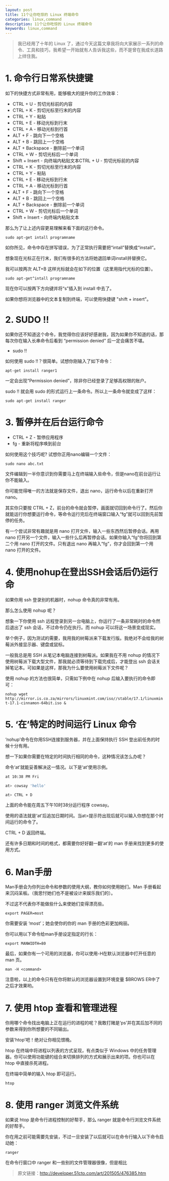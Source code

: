 ```yaml
---
layout: post
title: 11个让你吃惊的 Linux 终端命令
categories: linux,command
description: 11个让你吃惊的 Linux 终端命令
keywords: linux,command
---
```


> 我已经用了十年的 Linux 了，通过今天这篇文章我将向大家展示一系列的命令、工具和技巧，我希望一开始就有人告诉我这些，而不是曾在我成长道路上绊住我。

# 1. 命令行日常系快捷键

如下的快捷方式非常有用，能够极大的提升你的工作效率：

- CTRL + U - 剪切光标前的内容
- CTRL + K - 剪切光标至行末的内容
- CTRL + Y - 粘贴
- CTRL + E - 移动光标到行末
- CTRL + A - 移动光标到行首
- ALT + F - 跳向下一个空格
- ALT + B - 跳回上一个空格
- ALT + Backspace - 删除前一个单词
- CTRL + W - 剪切光标后一个单词
- Shift + Insert - 向终端内粘贴文本CTRL + U - 剪切光标前的内容
- CTRL + K - 剪切光标至行末的内容
- CTRL + Y - 粘贴
- CTRL + E - 移动光标到行末
- CTRL + A - 移动光标到行首
- ALT + F - 跳向下一个空格
- ALT + B - 跳回上一个空格
- ALT + Backspace - 删除前一个单词
- CTRL + W - 剪切光标后一个单词
- Shift + Insert - 向终端内粘贴文本

那么为了让上述内容更易理解来看下面的这行命令。

```sudo apt-get intall programname```

如你所见，命令中存在拼写错误，为了正常执行需要把“intall”替换成“install”。

想象现在光标正在行末，我们有很多的方法将她退回单词install并替换它。

我可以按两次 ALT+B 这样光标就会在如下的位置（这里用指代光标的位置）。

```sudo apt-get^intall programname```

现在你可以按两下方向键并将“s”插入到 install 中去了。

如果你想将浏览器中的文本复制到终端，可以使用快捷键 "shift + insert"。

# 2. SUDO !!

如果你还不知道这个命令，我觉得你应该好好感谢我，因为如果你不知道的话，那每次你在输入长串命令后看到 “permission denied” 后一定会痛苦不堪。

- sudo !!

如何使用 sudo !!？很简单。试想你刚输入了如下命令：

```apt-get install ranger1```

一定会出现“Permission denied”，除非你已经登录了足够高权限的账户。

sudo !! 就会用 sudo 的形式运行上一条命令。所以上一条命令就变成了这样：

```sudo apt-get install ranger```

# 3. 暂停并在后台运行命令

- CTRL + Z - 暂停应用程序
- fg - 重新将程序唤到前台

如何使用这个技巧呢?
试想你正用nano编辑一个文件：

```sudo nano abc.txt```

文件编辑到一半你意识到你需要马上在终端输入些命令，但是nano在前台运行让你不能输入。

你可能觉得唯一的方法就是保存文件，退出 nano，运行命令以后在重新打开 nano。

其实你只要按 CTRL + Z，前台的命令就会暂停，画面就切回到命令行了。然后你就能运行你想要运行命令，等命令运行完后在终端窗口输入“fg”就可以回到先前暂停的任务。

有一个尝试非常有趣就是用 nano 打开文件，输入一些东西然后暂停会话。再用 nano 打开另一个文件，输入一些什么后再暂停会话。如果你输入“fg”你将回到第二个用 nano 打开的文件。只有退出 nano 再输入“fg”，你才会回到第一个用 nano 打开的文件。

# 4. 使用nohup在登出SSH会话后仍运行命

如果你用 ssh 登录别的机器时，nohup 命令真的非常有用。

那么怎么使用 nohup 呢？

想象一下你使用 ssh 远程登录到另一台电脑上，你运行了一条非常耗时的命令然后退出了 ssh 会话，不过命令仍在执行。而 nohup 可以将这一场景变成现实。

举个例子，因为测试的需要，我用我的树莓派来下载发行版。我绝对不会给我的树莓派外接显示器、键盘或鼠标。

一般我总是用 SSH 从笔记本电脑连接到树莓派。如果我在不用 nohup 的情况下使用树莓派下载大型文件，那我就必须等待到下载完成后，才能登出 ssh 会话关掉笔记本。可如果是这样，那我为什么要使用树莓派下文件呢？

使用 nohup 的方法也很简单，只需如下例中在 nohup 后输入要执行的命令即可：

```nohup wget http://mirror.is.co.za/mirrors/linuxmint.com/iso//stable/17.1/linuxmint-17.1-cinnamon-64bit.iso &```

# 5. ‘在’特定的时间运行 Linux 命令

‘nohup’命令在你用SSH连接到服务器，并在上面保持执行 SSH 登出前任务的时候十分有用。

想一下如果你需要在特定的时间执行相同的命令，这种情况该怎么办呢？

命令‘at’就能妥善解决这一情况。以下是‘at’使用示例。

```bash
at 10:38 PM Fri

at> cowsay 'hello'

at> CTRL + D
```

上面的命令能在周五下午10时38分运行程序 cowsay。

使用的语法就是‘at’后追加日期时间。当at>提示符出现后就可以输入你想在那个时间运行的命令了。

CTRL + D 返回终端。

还有许多日期和时间的格式，都需要你好好翻一翻‘at’的 man 手册来找到更多的使用方式。

# 6. Man手册

Man手册会为你列出命令和参数的使用大纲，教你如何使用她们。Man 手册看起来沉闷呆板。（我思忖她们也不是被设计来娱乐我们的）。

不过这不代表你不能做些什么来使她们变得漂亮些。

```export PAGER=most```

你需要安装 ‘most’；她会使你的你的 man 手册的色彩更加绚丽。

你可以用以下命令给man手册设定指定的行长：

```export MANWIDTH=80```

最后，如果你有一个可用的浏览器，你可以使用-H在默认浏览器中打开任意的 man 页。

```man -H <command>```

注意啦，以上的命令只有在你将默认的浏览器设置到环境变量 $BROWS ER中了之后才效果哟。

# 7. 使用 htop 查看和管理进程

你用哪个命令找出电脑上正在运行的进程的呢？我敢打赌是‘ps’并在其后加不同的参数来得到你所想要的不同输出。

安装‘htop’吧！绝对让你相见恨晚。

htop 在终端中将进程以列表的方式呈现，有点类似于 Windows 中的任务管理器。你可以使用功能键的组合来切换排列的方式和展示出来的项。你也可以在 htop 中直接杀死进程。

在终端中简单的输入 htop 即可运行。

```htop```

# 8. 使用 ranger 浏览文件系统

如果说 htop 是命令行进程控制的好帮手，那么 ranger 就是命令行浏览文件系统的好帮手。

你在用之前可能需要先安装，不过一旦安装了以后就可以在命令行输入以下命令启动她：

```ranger```

在命令行窗口中 ranger 和一些别的文件管理器很像，但是相比

> 原文链接：<http://developer.51cto.com/art/201505/476385.htm>


